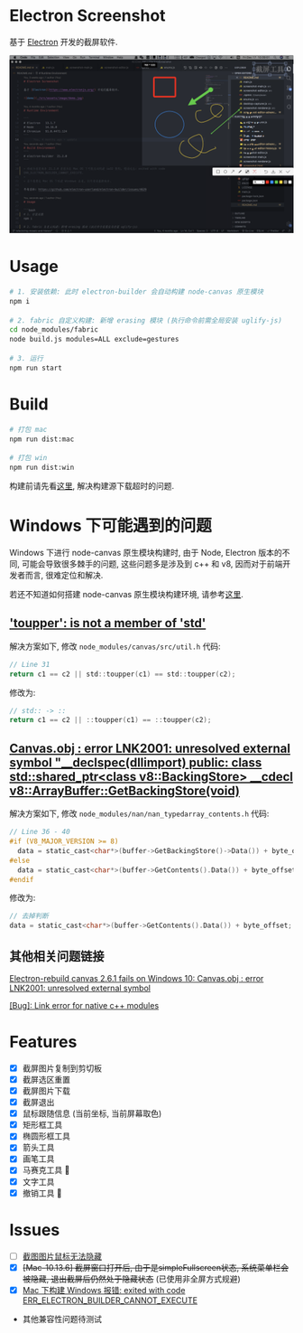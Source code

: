 # Electron Screenshot

基于 [Electron](https://www.electronjs.org/) 开发的截屏软件.

![demo](./src/assets/image/demo.png)

# Usage

```bash
# 1. 安装依赖: 此时 electron-builder 会自动构建 node-canvas 原生模块
npm i

# 2. fabric 自定义构建: 新增 erasing 模块 (执行命令前需全局安装 uglify-js)
cd node_modules/fabric
node build.js modules=ALL exclude=gestures

# 3. 运行
npm run start
```

# Build

```bash
# 打包 mac
npm run dist:mac

# 打包 win
npm run dist:win
```

构建前请先看[这里](https://zhuanlan.zhihu.com/p/110448415), 解决构建源下载超时的问题.

# Windows 下可能遇到的问题

Windows 下进行 node-canvas 原生模块构建时, 由于 Node, Electron 版本的不同, 可能会导致很多棘手的问题, 这些问题多是涉及到 c++ 和 v8, 因而对于前端开发者而言, 很难定位和解决.

若还不知道如何搭建 node-canvas 原生模块构建环境, 请参考[这里](http://jsoon.fun/front-end/views/blog-electron-node-canvas/index.html).

## ['toupper': is not a member of 'std'](https://github.com/Automattic/node-canvas/issues/1848)

解决方案如下, 修改 `node_modules/canvas/src/util.h` 代码:

```h
// Line 31
return c1 == c2 || std::toupper(c1) == std::toupper(c2);
```

修改为:

```h
// std:: -> ::
return c1 == c2 || ::toupper(c1) == ::toupper(c2);
```

## [Canvas.obj : error LNK2001: unresolved external symbol "__declspec\(dllimport\) public: class std::shared_ptr\<class v8::BackingStore\> __cdecl v8::ArrayBuffer::GetBackingStore\(void\)](https://github.com/nodejs/nan/issues/892)

解决方案如下, 修改 `node_modules/nan/nan_typedarray_contents.h` 代码:

```h
// Line 36 - 40
#if (V8_MAJOR_VERSION >= 8)
  data = static_cast<char*>(buffer->GetBackingStore()->Data()) + byte_offset;
#else
  data = static_cast<char*>(buffer->GetContents().Data()) + byte_offset;
#endif
```

修改为:

```h
// 去掉判断
data = static_cast<char*>(buffer->GetContents().Data()) + byte_offset;
```

## 其他相关问题链接

[Electron-rebuild canvas 2.6.1 fails on Windows 10: Canvas.obj : error LNK2001: unresolved external symbol](https://github.com/Automattic/node-canvas/issues/1589)

[[Bug]: Link error for native c++ modules](https://github.com/electron/electron/issues/29893)

# Features

- [x] 截屏图片复制到剪切板
- [x] 截屏选区重置
- [x] 截屏图片下载
- [x] 截屏退出
- [x] 鼠标跟随信息 (当前坐标, 当前屏幕取色) 
- [x] 矩形框工具
- [x] 椭圆形框工具
- [x] 箭头工具
- [x] 画笔工具
- [x] 马赛克工具 🤩
- [x] 文字工具
- [x] 撤销工具 🤩

# Issues

- [ ] [截图图片鼠标无法隐藏](https://github.com/electron/electron/issues/7584)
- [x] ~~[Mac-10.13.6] 截屏窗口打开后, 由于是simpleFullscreen状态, 系统菜单栏会被隐藏, 退出截屏后仍然处于隐藏状态~~ (已使用非全屏方式规避)
- [x] [Mac 下构建 Windows 报错: exited with code ERR_ELECTRON_BUILDER_CANNOT_EXECUTE](https://github.com/electron-userland/electron-builder/issues/4629#issuecomment-591312152)
- 其他兼容性问题待测试